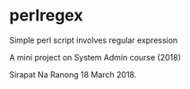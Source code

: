 # perlregex

Simple perl script involves regular expression

A mini project on System Admin course (2018)

Sirapat Na Ranong
18 March 2018.
